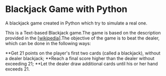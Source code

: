 # Blackjack Game with Python

A blackjack game created in Python which try to simulate a real one.

This is a Text-based Blackjack game.The game is based on the description provided in the [[wikipedia](https://en.wikipedia.org/wiki/Blackjack)].The objective of the game is to beat the dealer, which can be done in the following ways:

**Get 21 points on the player's first two cards (called a blackjack), without a dealer blackjack;
**Reach a final score higher than the dealer without exceeding 21; 
**Let the dealer draw additional cards until his or her hand exceeds 21.

